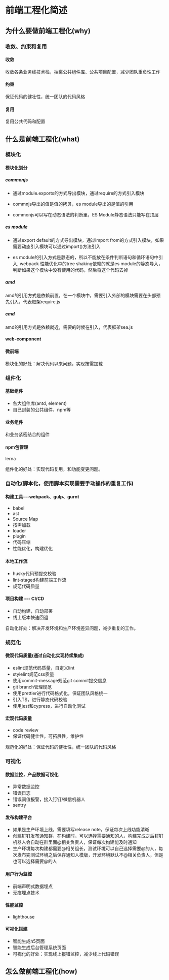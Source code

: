 # 前端工程化简述

## 为什么要做前端工程化(why)

### 收敛、约束和复用

#### 收敛

收敛各条业务线技术栈，抽离公共组件库、公共项目配置，减少团队重负性工作

#### 约束

保证代码的健壮性，统一团队的代码风格

#### 复用

复用公共代码和配置

## 什么是前端工程化(what)

### 模块化

#### 模块化划分

##### commonjs

- 通过module.exports的方式导出模块，通过require的方式引入模块

- commnjs导出的值是值的拷贝，es module导出的是值的引用

- commonjs可以写在动态语法的判断里，ES Module静态语法只能写在顶层

##### es module

- 通过export default的方式导出模块，通过import from的方式引入模块，如果需要动态引入模块可以通过import()方法引入

- es module的引入方式是静态的，所以不能放在条件判断语句和循环语句中引入,
webpack 性能优化中的tree shaking依赖的就是es module的静态导入，判断如果这个模块中没有使用的代码，然后将这个代码去掉

##### amd

amd的引用方式是依赖前置，在一个模块中，需要引入外部的模块需要在头部预先引入，代表框架require.js

##### cmd

amd的引用方式是依赖就近，需要的时候在引入，代表框架sea.js

#### web-component

#### 微前端

模块化的好处：解决代码以来问题，实现按需加载

### 组件化

#### 基础组件

- 各大组件库(antd, element)
- 自己封装的公共组件、npm等

#### 业务组件

和业务紧密结合的组件

#### npm包管理

lerna

组件化的好处：实现代码复用，和功能变更问题。

### 自动化(脚本化，使用脚本实现需要手动操作的重复工作)

#### 构建工具---webpack、gulp、gurnt

- babel
- ast
- Source Map
- 按需加载
- loader
- plugin
- 代码压缩
- 性能优化，构建优化

#### 本地工作流

- husky代码预提交校验
- lint-staged构建前端工作流
- 规范代码质量

#### 项目构建 --- CI/CD

- 自动构建，自动部署
- 线上版本快速回退

自动化好处：解决开发环境和生产环境差异问题，减少重复的工作。

### 规范化

#### 微观代码质量(通过自动化实现持续集成)

- eslint规范代码质量，自定义lint
- stylelint规范css质量
- 使用commit-message规范git commit提交信息
- git branch管理规范
- 使用prettier进行代码格式化，保证团队风格统一
- 引入TS，进行静态代码校验
- 使用jest和cypress，进行自动化测试

#### 宏观代码质量

- code review
- 保证代码健壮性，可拓展性，维护性

规范化的好处：保证代码的健壮性，统一团队的代码风格

### 可视化

#### 数据监控，产品数据可视化

- 异常数据监控
- 错误日志
- 错误闸值报警，接入钉钉/微信机器人
- sentry

#### 发布构建平台

- 如果是生产环境上线，需要填写release note，保证每次上线功能清晰
- 创建钉钉发布通知群，在构建时，可以选择需要通知的人，构建完成之后钉钉机器人会自动在群里面@相关负责人，保证每次构建能及时通知
- 生产环境每次构建都需要@相关组长，测试环境可以自己选择需要@的人，每次发布完测试环境之后保存通知人模版，开发环境默认不@相关负责人，但是也可以选择需要@的人

#### 用户行为监控

- 前端声明式数据埋点
- 无痕埋点技术

#### 性能监控

- lighthouse

#### 可视化搭建

- 智能生成h5页面
- 智能生成后台管理系统页面
- 可视化的好处：实现线上报错监控，减少线上代码错误

## 怎么做前端工程化(how)
